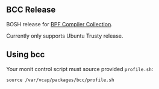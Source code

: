## BCC Release

BOSH release for [BPF Compiler Collection](https://github.com/iovisor/bcc).

Currently only supports Ubuntu Trusty release.

## Using bcc

Your monit control script must source provided `profile.sh`:

```
source /var/vcap/packages/bcc/profile.sh
```
